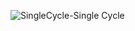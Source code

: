 

![SingleCycle-Single Cycle](https://user-images.githubusercontent.com/57072119/159978201-fe77316a-b4d1-4602-87fa-f4faae31456f.jpg)
